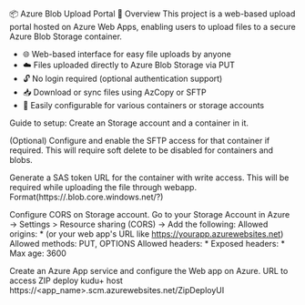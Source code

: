 📦 Azure Blob Upload Portal
🚀 Overview
This project is a web-based upload portal hosted on Azure Web Apps, enabling users to upload files to a secure Azure Blob Storage container.

- 🌐 Web-based interface for easy file uploads by anyone
- ☁️ Files uploaded directly to Azure Blob Storage via PUT
- 🔓 No login required (optional authentication support)
- 📥 Download or sync files using AzCopy or SFTP
- 🔧 Easily configurable for various containers or storage accounts

Guide to setup:
Create an Storage account and a container in it.

(Optional) Configure and enable the SFTP access for that container if required. This will require soft delete to be disabled for containers and blobs.

Generate a SAS token URL for the container with write access. This will be required while uploading the file through webapp.
    Format(https://<account>.blob.core.windows.net/<container>?<SASToken>)

Configure CORS on Storage account.
    Go to your Storage Account in Azure → Settings > Resource sharing (CORS) → Add the following:
    Allowed origins: * (or your web app's URL like https://yourapp.azurewebsites.net)
    Allowed methods: PUT, OPTIONS
    Allowed headers: *
    Exposed headers: *
    Max age: 3600

Create an Azure App service and configure the Web app on Azure.
URL to access ZIP deploy kudu+ host https://<app_name>.scm.azurewebsites.net/ZipDeployUI
